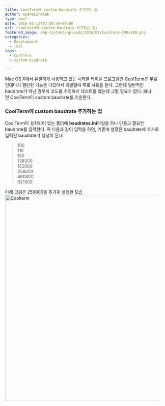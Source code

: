 ```yaml
---
title: CoolTerm에 custom baudrate 추가하는 법
author: openmicrolab
type: post
date: 2016-01-12T07:09:46+00:00
url: /coolterm에-custom-baudrate-추가하는-법/
featured_image: /wp-content/uploads/2016/01/Coolterm-100x100.png
categories:
  - Development
  - Tool
tags:
  - CoolTerm
  - custom baudrate

---
```

Mac OS X에서 유일하게 사용하고 있는 시리얼 터미널 프로그램인 <a href="http://freeware.the-meiers.org/" target="_blank">CoolTerm</a>은 무료인데다가 웬만한 기능은 다있어서 개발할때 주로 사용을 한다. 그런데 일반적인 baudrate가 아닌 경우에 코드를 수정해서 테스트를 했는데 그럴 필요가 없다. 왜냐면 CoolTerm이 custom baudrate를 지원한다.

### **CoolTerm에 custom baudrate 추가하는 법**

CoolTerm이 설치되어 있는 폴더에 **baudrates.ini**파일을 하나 만들고 필요한 baudrate를 입력한다. 즉 다음과 같이 입력을 하면, 기존에 설정된 baudrate에 추가로 입력된 baudrate가 생성이 된다.

> 100  
> 110  
> 150  
> 128000  
> 153600  
> 256000  
> 460800  
> 921600

아래 그림은 250000을 추가후 실행한 모습  
[<img loading="lazy" class="aligncenter size-full wp-image-3493" src="/images/2016/01/Coolterm.png" alt="Coolterm" width="800" height="670" srcset="/images/2016/01/Coolterm.png 800w, /images/2016/01/Coolterm-300x251.png 300w" sizes="(max-width: 800px) 100vw, 800px" />][1]

 [1]: /images/2016/01/Coolterm.png